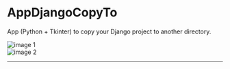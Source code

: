 # AppDjangoCopyTo
App (Python + Tkinter) to copy your Django project to another directory.

![image 1](https://github.com/CleberAP/AppDjangoCopyTo/tree/main/Telas/tela_01.png?raw=true)<br>
![image 2](https://github.com/CleberAP/AppDjangoCopyTo/tree/main/Telas/tela_02.png?raw=true)

---

